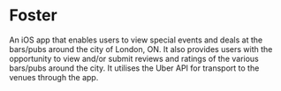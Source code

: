 # Foster

An iOS app that enables users to view special events and deals at the bars/pubs around the city of London, ON. It also provides users with
the opportunity to view and/or submit reviews and ratings of the various bars/pubs around the city. It utilises the Uber API for transport
to the venues through the app. 
